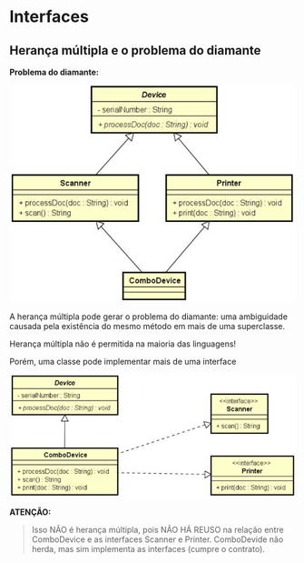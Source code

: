 # Interfaces
## Herança múltipla e o problema do diamante

**Problema do diamante:**

![ProblemaDiamante](https://github.com/glauberfernandes/interfaces4-java/blob/master/ProblemaDiamante.PNG)

A herança múltipla pode gerar o problema do diamante: uma ambiguidade causada pela existência do mesmo método em
mais de uma superclasse.

Herança múltipla não é permitida na maioria das linguagens!

Porém, uma classe pode implementar mais de uma interface

![SolucaoDiamante](https://github.com/glauberfernandes/interfaces4-java/blob/master/SolucaoDiamante.PNG)

**ATENÇÃO:**

> Isso NÃO é herança múltipla, pois NÃO HÁ REUSO na relação entre ComboDevice e as interfaces Scanner e Printer.
ComboDevide não herda, mas sim implementa as interfaces (cumpre o contrato).
